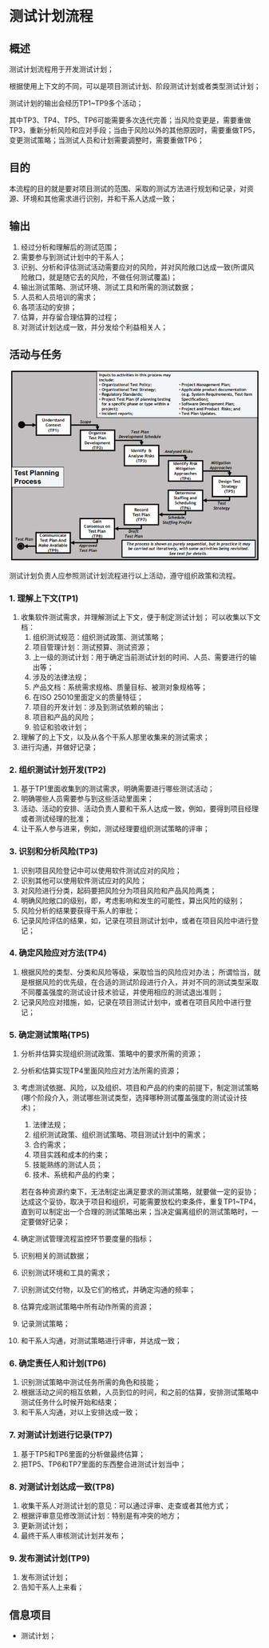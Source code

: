 # 测试计划流程

## 概述

测试计划流程用于开发测试计划；

根据使用上下文的不同，可以是项目测试计划、阶段测试计划或者类型测试计划；

测试计划的输出会经历TP1~TP9多个活动；

其中TP3、TP4、TP5、TP6可能需要多次迭代完善；当风险变更是，需要重做TP3，重新分析风险和应对手段；当由于风险以外的其他原因时，需要重做TP5，变更测试策略；当测试人员和计划需要调整时，需要重做TP6；

## 目的

本流程的目的就是要对项目测试的范围、采取的测试方法进行规划和记录，对资源、环境和其他需求进行识别，并和干系人达成一致；

## 输出

1. 经过分析和理解后的测试范围；
2. 需要参与到测试计划中的干系人；
3. 识别、分析和评估测试活动需要应对的风险，并对风险敞口达成一致\(所谓风险敞口，就是随它去的风险，不做任何测试覆盖\)；
4. 输出测试策略、测试环境、测试工具和所需的测试数据；
5. 人员和人员培训的需求；
6. 各项活动的安排；
7. 估算，并存留合理估算的过程；
8. 对测试计划达成一致，并分发给个利益相关人；

## 活动与任务

![](../../../../.gitbook/assets/image%20%2871%29.png)

测试计划负责人应参照测试计划流程进行以上活动，遵守组织政策和流程。

### **1. 理解上下文\(TP1\)**

1. 收集软件测试需求，并理解测试上下文，便于制定测试计划； 可以收集以下文档：
   1. 组织测试规范：组织测试政策、测试策略；
   2. 项目管理计划：测试预算、测试资源；
   3. 上一级的测试计划：用于确定当前测试计划的时间、人员、需要进行的输出等；
   4. 涉及的法律法规；
   5. 产品文档：系统需求规格、质量目标、被测对象规格等；
   6. 在ISO 25010里面定义的质量特征；
   7. 项目的开发计划：涉及到测试依赖的输出；
   8. 项目和产品的风险；
   9. 验证和验收计划；
2. 理解了的上下文，以及从各个干系人那里收集来的测试需求；
3. 进行沟通，并做好记录；

### **2. 组织测试计划开发\(TP2\)**

1. 基于TP1里面收集到的测试需求，明确需要进行哪些测试活动；
2. 明确哪些人员需要参与到这些活动里面来；
3. 活动、活动的安排、活动负责人要和干系人达成一致，例如，要得到项目经理或者测试经理的批准；
4. 让干系人参与进来，例如，测试经理要组织测试策略的评审；

### **3. 识别和分析风险\(TP3\)**

1. 识别项目风险登记中可以使用软件测试应对的风险；
2. 识别其他可以使用软件测试应对的风险；
3. 对风险进行分类，起码要把风险分为项目风险和产品风险两类；
4. 明确风险敞口的级别，即，考虑影响和发生的可能性，算出风险的级别；
5. 风险分析的结果要获得干系人的审批；
6. 记录风险评估的结果，如，记录在项目测试计划中，或者在项目风险中进行登记；

### **4. 确定风险应对方法\(TP4\)**

1. 根据风险的类型、分类和风险等级，采取恰当的风险应对办法； 所谓恰当，就是根据风险的优先级，在合适的测试阶段进行介入，并对不同的测试类型采取不同覆盖强度的测试设计技术验证，并使用相应的测试退出准则；
2. 记录风险应对措施，如，记录在项目测试计划中，或者在项目风险中进行登记；

### **5. 确定测试策略\(TP5\)**

1. 分析并估算实现组织测试政策、策略中的要求所需的资源；
2. 分析和估算实现TP4里面风险应对方法所需的资源；
3. 考虑测试依据、风险，以及组织、项目和产品的约束的前提下，制定测试策略\(哪个阶段介入，测试哪些测试类型，选择哪种测试覆盖强度的测试设计技术\)；

   1. 法律法规；
   2. 组织测试政策、组织测试策略、项目测试计划中的需求；
   3. 合约需求；
   4. 项目实践和成本的约束；
   5. 技能熟练的测试人员；
   6. 技术、系统和产品的约束；

   若在各种资源约束下，无法制定出满足要求的测试策略，就要做一定的妥协；达成这个妥协，取决于项目和组织，可能需要放松约束条件，重复TP1~TP4，直到可以制定出一个合理的测试策略出来；当决定偏离组织的测试策略时，一定要做好记录；

4. 确定测试管理流程监控环节要度量的指标；
5. 识别相关的测试数据；
6. 识别测试环境和工具的需求；
7. 识别测试交付物，以及它们的格式，并确定沟通的频率；
8. 估算完成测试策略中所有动作所需的资源；
9. 记录测试策略；
10. 和干系人沟通，对测试策略进行评审，并达成一致；

### **6. 确定责任人和计划\(TP6\)**

1. 识别测试策略中测试任务所需的角色和技能；
2. 根据活动之间的相互依赖，人员到位的时间，和之前的估算，安排测试策略中测试任务什么时候开始和结束；
3. 和干系人沟通，对以上安排达成一致；

### **7. 对测试计划进行记录\(TP7\)**

1. 基于TP5和TP6里面的分析做最终估算；
2. 把TP5、TP6和TP7里面的东西整合进测试计划当中；

### **8. 对测试计划达成一致\(TP8\)**

1. 收集干系人对测试计划的意见：可以通过评审、走查或者其他方式；
2. 根据评审意见修改测试计划：特别是有冲突的地方；
3. 更新测试计划；
4. 最终干系人审核测试计划并发布；

### **9. 发布测试计划\(TP9\)**

1. 发布测试计划；
2. 告知干系人上来看；

## **信息项目**

* 测试计划；

